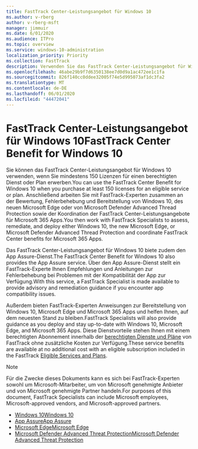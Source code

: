 ```yaml
---
title: FastTrack Center-Leistungsangebot für Windows 10
ms.author: v-rberg
author: v-rberg-msft
manager: jimmuir
ms.date: 6/01/2020
ms.audience: ITPro
ms.topic: overview
ms.service: windows-10-administration
localization_priority: Priority
ms.collection: FastTrack
description: Verwenden Sie das FastTrack Center-Leistungsangebot für Windows 10, wenn Sie *mindestens* 150 Lizenzen für einen berechtigten Dienst oder Plan erwerben.
ms.openlocfilehash: 46abe29b9f7d6350138ee7d0d9a1ac472ee1c1fa
ms.sourcegitcommit: 826f140cc0ddee32005f74e5d995073af1dc3fa2
ms.translationtype: MT
ms.contentlocale: de-DE
ms.lasthandoff: 06/01/2020
ms.locfileid: "44472041"
---
```

# <a name="fasttrack-center-benefit-for-windows-10"></a><span data-ttu-id="4f30a-103">FastTrack Center-Leistungsangebot für Windows 10</span><span class="sxs-lookup"><span data-stu-id="4f30a-103">FastTrack Center Benefit for Windows 10</span></span>

<span data-ttu-id="4f30a-104">Sie können das FastTrack Center-Leistungsangebot für Windows 10 verwenden, wenn Sie mindestens 150 Lizenzen für einen berechtigten Dienst oder Plan erwerben.</span><span class="sxs-lookup"><span data-stu-id="4f30a-104">You can use the FastTrack Center Benefit for Windows 10 when you purchase at least 150 licenses for an eligible service or plan.</span></span> <span data-ttu-id="4f30a-105">Anschließend arbeiten Sie mit FastTrack-Experten zusammen an der Bewertung, Fehlerbehebung und Bereitstellung von Windows 10, des neuen Microsoft Edge oder von Microsoft Defender Advanced Thread Protection sowie der Koordination der FastTrack Center-Leistungsangebote für Microsoft 365 Apps.</span><span class="sxs-lookup"><span data-stu-id="4f30a-105">You then work with FastTrack Specialists to assess, remediate, and deploy either Windows 10, the new Microsoft Edge, or Microsoft Defender Advanced Thread Protection and coordinate FastTrack Center benefits for Microsoft 365 Apps.</span></span> 

<span data-ttu-id="4f30a-106">Das FastTrack Center-Leistungsangebot für Windows 10 biete zudem den App Assure-Dienst.</span><span class="sxs-lookup"><span data-stu-id="4f30a-106">The FastTrack Center Benefit for Windows 10 also provides the App Assure service.</span></span> <span data-ttu-id="4f30a-107">Über den App Assure-Dienst stellt ein FastTrack-Experte Ihnen Empfehlungen und Anleitungen zur Fehlerbehebung bei Problemen mit der Kompatibilität der App zur Verfügung.</span><span class="sxs-lookup"><span data-stu-id="4f30a-107">With this service, a FastTrack Specialist is made available to provide advisory and remediation guidance if you encounter app compatibility issues.</span></span> 

<span data-ttu-id="4f30a-108">Außerdem bieten FastTrack-Experten Anweisungen zur Bereitstellung von Windows 10, Microsoft Edge und Microsoft 365 Apps und helfen Ihnen, auf dem neuesten Stand zu bleiben.</span><span class="sxs-lookup"><span data-stu-id="4f30a-108">FastTrack Specialists will also provide guidance as you deploy and stay up-to-date with Windows 10, Microsoft Edge, and Microsoft 365 Apps.</span></span> <span data-ttu-id="4f30a-109">Diese Dienstvorteile stehen Ihnen mit einem berechtigten Abonnement innerhalb der [berechtigten Dienste und Pläne](M365-eligible-services-and-plans.md) von FastTrack ohne zusätzliche Kosten zur Verfügung.</span><span class="sxs-lookup"><span data-stu-id="4f30a-109">These service benefits are available at no additional cost with an eligible subscription included in the FastTrack [Eligible Services and Plans](M365-eligible-services-and-plans.md).</span></span>
  
> [!NOTE]
> <span data-ttu-id="4f30a-110">Für die Zwecke dieses Dokuments kann es sich bei FastTrack-Experten sowohl um Microsoft-Mitarbeiter, um von Microsoft genehmigte Anbieter und von Microsoft genehmigte Partner handeln.</span><span class="sxs-lookup"><span data-stu-id="4f30a-110">For purposes of this document, FastTrack Specialists can include Microsoft employees, Microsoft-approved vendors, and Microsoft-approved partners.</span></span> 
    
- [<span data-ttu-id="4f30a-111">Windows 10</span><span class="sxs-lookup"><span data-stu-id="4f30a-111">Windows 10</span></span>](Win-10-windows-10.md)
- [<span data-ttu-id="4f30a-112">App Assure</span><span class="sxs-lookup"><span data-stu-id="4f30a-112">App Assure</span></span>](Win-10-app-assure.md)
- [<span data-ttu-id="4f30a-113">Microsoft Edge</span><span class="sxs-lookup"><span data-stu-id="4f30a-113">Microsoft Edge</span></span>](Win-10-microsoft-edge.md)
- [<span data-ttu-id="4f30a-114">Microsoft Defender Advanced Threat Protection</span><span class="sxs-lookup"><span data-stu-id="4f30a-114">Microsoft Defender Advanced Threat Protection</span></span>](Win-10-microsoft-defender-atp.md)

